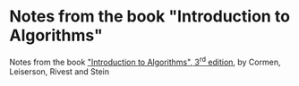 # Notes from the book "Introduction to Algorithms"
Notes from the book ["Introduction to Algorithms", 3<sup>rd</sup> edition](https://www.amazon.com/Introduction-Algorithms-3rd-MIT-Press/dp/0262033844), by Cormen, Leiserson, Rivest and Stein
